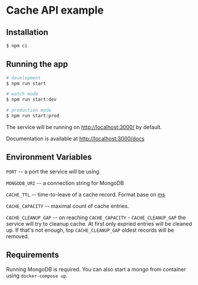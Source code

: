 # Cache API example

## Installation

```bash
$ npm ci
```

## Running the app

```bash
# development
$ npm run start

# watch mode
$ npm run start:dev

# production mode
$ npm run start:prod
```

The service will be running on [http://localhost:3000/](http://localhost:3000/) by default.

Documentation is available at [http://localhost:3000/docs](http://localhost:3000/docs)

## Environment Variables

`PORT` -- a port the service will be using

`MONGODB_URI` -- a connection string for MongoDB

`CACHE_TTL` -- time-to-leave of a cache record. Format base on [ms](https://github.com/vercel/ms)

`CACHE_CAPACITY` -- maximal count of cache entries.

`CACHE_CLEANUP_GAP` -- on reaching `CACHE_CAPACITY` - `CACHE_CLEANUP_GAP` the service will try to cleanup cache. At first only expried entries will be cleaned up. If that's not enough, top `CACHE_CLEANUP_GAP` oldest records will be removed.

## Requirements

Running MongoDB is required. You can also start a mongo from container using `docker-compose up`.

